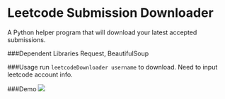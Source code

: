 Leetcode Submission Downloader
==============================

A Python helper program that will download your latest accepted submissions.

###Dependent Libraries
Request, BeautifulSoup

###Usage
run `leetcodeDownloader username` to download. Need to input leetcode account info.

###Demo
![](http://tecton.qiniudn.com/leetcode-downloader-demo.gif)
